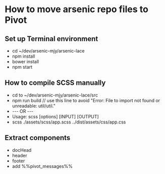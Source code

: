 # How to move arsenic repo files to Pivot


## Set up Terminal environment

* cd ~/dev/arsenic-mjy/arsenic-lace
* npm install
* bower install
* npm start


## How to compile SCSS manually

* cd to ~/dev/arsenic-mjy/arsenic-lace/src
* npm run build  // use this line to avoid "Error: File to import not found or unreadable: util/util."
* --- OR ---
* Usage: scss [options] [INPUT] [OUTPUT]
* scss ./assets/scss/app.scss ../dist/assets/css/app.css 


## Extract components

* docHead
* header
* footer
* add %%pivot_messages%%


